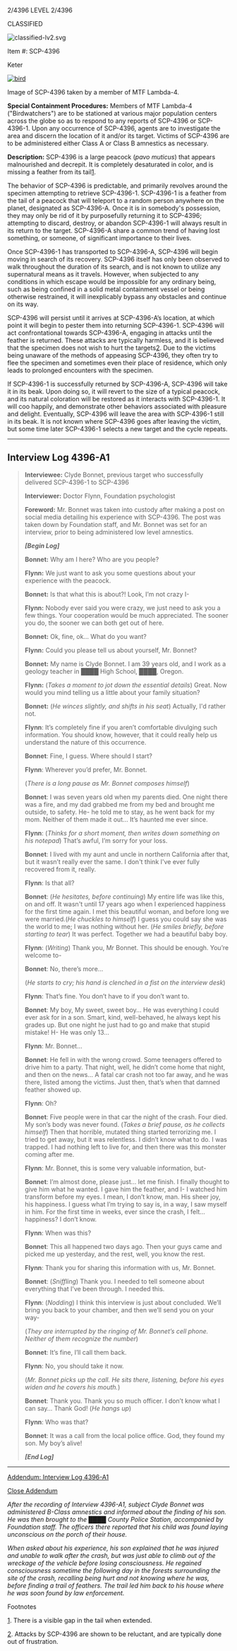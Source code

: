 2/4396 LEVEL 2/4396

CLASSIFIED

![classified-lv2.svg](http://www.scp-wiki.net/local--files/component:classified-bar-woed-source/classified-lv2.svg)

Item #: SCP-4396

Keter

[![bird](http://scp-wiki.wdfiles.com/local--resized-images/scp-4396/bird/medium.jpg)](http://scp-wiki.wdfiles.com/local--files/scp-4396/bird)

Image of SCP-4396 taken by a member of MTF Lambda-4.

**Special Containment Procedures:** Members of MTF Lambda-4 ("Birdwatchers") are to be stationed at various major population centers across the globe so as to respond to any reports of SCP-4396 or SCP-4396-1. Upon any occurrence of SCP-4396, agents are to investigate the area and discern the location of it and/or its target. Victims of SCP-4396 are to be administered either Class A or Class B amnestics as necessary.

**Description:** SCP-4396 is a large peacock (_pavo muticus_) that appears malnourished and decrepit. It is completely desaturated in color, and is missing a feather from its tail[1](javascript:;).

The behavior of SCP-4396 is predictable, and primarily revolves around the specimen attempting to retrieve SCP-4396-1. SCP-4396-1 is a feather from the tail of a peacock that will teleport to a random person anywhere on the planet, designated as SCP-4396-A. Once it is in somebody's possession, they may only be rid of it by purposefully returning it to SCP-4396; attempting to discard, destroy, or abandon SCP-4396-1 will always result in its return to the target. SCP-4396-A share a common trend of having lost something, or someone, of significant importance to their lives.

Once SCP-4396-1 has transported to SCP-4396-A, SCP-4396 will begin moving in search of its recovery. SCP-4396 itself has only been observed to walk throughout the duration of its search, and is not known to utilize any supernatural means as it travels. However, when subjected to any conditions in which escape would be impossible for any ordinary being, such as being confined in a solid metal containment vessel or being otherwise restrained, it will inexplicably bypass any obstacles and continue on its way.

SCP-4396 will persist until it arrives at SCP-4396-A’s location, at which point it will begin to pester them into returning SCP-4396-1. SCP-4396 will act confrontational towards SCP-4396-A, engaging in attacks until the feather is returned. These attacks are typically harmless, and it is believed that the specimen does not wish to hurt the targets[2](javascript:;). Due to the victims being unaware of the methods of appeasing SCP-4396, they often try to flee the specimen and sometimes even their place of residence, which only leads to prolonged encounters with the specimen.

If SCP-4396-1 is successfully returned by SCP-4396-A, SCP-4396 will take it in its beak. Upon doing so, it will revert to the size of a typical peacock, and its natural coloration will be restored as it interacts with SCP-4396-1. It will coo happily, and demonstrate other behaviors associated with pleasure and delight. Eventually, SCP-4396 will leave the area with SCP-4396-1 still in its beak. It is not known where SCP-4396 goes after leaving the victim, but some time later SCP-4396-1 selects a new target and the cycle repeats.

* * *

Interview Log 4396-A1
---------------------

> **Interviewee:** Clyde Bonnet, previous target who successfully delivered SCP-4396-1 to SCP-4396  
>   
> **Interviewer:** Doctor Flynn, Foundation psychologist  
>   
> **Foreword:** Mr. Bonnet was taken into custody after making a post on social media detailing his experience with SCP-4396. The post was taken down by Foundation staff, and Mr. Bonnet was set for an interview, prior to being administered low level amnestics.  
>   
>   
> _**\[Begin Log\]**_  
>   
> **Bonnet:** Why am I here? Who are you people?  
>   
> **Flynn:** We just want to ask you some questions about your experience with the peacock.  
>   
> **Bonnet:** Is that what this is about?! Look, I’m not crazy I-  
>   
> **Flynn:** Nobody ever said you were crazy, we just need to ask you a few things. Your cooperation would be much appreciated. The sooner you do, the sooner we can both get out of here.  
>   
> **Bonnet:** Ok, fine, ok… What do you want?  
>   
> **Flynn:** Could you please tell us about yourself, Mr. Bonnet?  
>   
> **Bonnet:** My name is Clyde Bonnet. I am 39 years old, and I work as a geology teacher in ████ High School, ████, Oregon.  
>   
> **Flynn:** (_Takes a moment to jot down the essential details_) Great. Now would you mind telling us a little about your family situation?  
>   
> **Bonnet:** (_He winces slightly, and shifts in his seat_) Actually, I'd rather not.  
>   
> **Flynn**: It’s completely fine if you aren’t comfortable divulging such information. You should know, however, that it could really help us understand the nature of this occurrence.  
>   
> **Bonnet**: Fine, I guess. Where should I start?  
>   
> **Flynn**: Wherever you’d prefer, Mr. Bonnet.  
>   
> (_There is a long pause as Mr. Bonnet composes himself_)  
>   
> **Bonnet**: I was seven years old when my parents died. One night there was a fire, and my dad grabbed me from my bed and brought me outside, to safety. He- he told me to stay, as he went back for my mom. Neither of them made it out… It’s haunted me ever since.  
>   
> **Flynn**: (_Thinks for a short moment, then writes down something on his notepad_) That’s awful, I’m sorry for your loss.  
>   
> **Bonnet**: I lived with my aunt and uncle in northern California after that, but it wasn’t really ever the same. I don't think I've ever fully recovered from it, really.  
>   
> **Flynn**: Is that all?  
>   
> **Bonnet**: (_He hesitates, before continuing_) My entire life was like this, on and off. It wasn't until 17 years ago when I experienced happiness for the first time again. I met this beautiful woman, and before long we were married.(_He chuckles to himself_) I guess you could say she was the world to me; I was nothing without her. (_He smiles briefly, before starting to tear_) It was perfect. Together we had a beautiful baby boy.  
>   
> **Flynn**: (_Writing_) Thank you, Mr Bonnet. This should be enough. You’re welcome to-  
>   
> **Bonnet**: No, there’s more…  
>   
> (_He starts to cry; his hand is clenched in a fist on the interview desk_)  
>   
> **Flynn**: That’s fine. You don’t have to if you don’t want to.  
>   
> **Bonnet**: My boy, My sweet, sweet boy… He was everything I could ever ask for in a son. Smart, kind, well-behaved, he always kept his grades up. But one night he just had to go and make that stupid mistake! H- He was only 13…  
>   
> **Flynn**: Mr. Bonnet…  
>   
> **Bonnet**: He fell in with the wrong crowd. Some teenagers offered to drive him to a party. That night, well, he didn’t come home that night, and then on the news… A fatal car crash not too far away, and he was there, listed among the victims. Just then, that’s when that damned feather showed up.  
>   
> **Flynn**: Oh?  
>   
> **Bonnet**: Five people were in that car the night of the crash. Four died. My son’s body was never found. (_Takes a brief pause, as he collects himself_) Then that horrible, mutated thing started terrorizing me. I tried to get away, but it was relentless. I didn’t know what to do. I was trapped. I had nothing left to live for, and then there was this monster coming after me.  
>   
> **Flynn**: Mr. Bonnet, this is some very valuable information, but-  
>   
> **Bonnet**: I’m almost done, please just… let me finish. I finally thought to give him what he wanted. I gave him the feather, and I- I watched him transform before my eyes. I mean, I don’t know, man. His sheer joy, his happiness. I guess what I’m trying to say is, in a way, I saw myself in him. For the first time in weeks, ever since the crash, I felt… happiness? I don’t know.  
>   
> **Flynn**: When was this?  
>   
> **Bonnet**: This all happened two days ago. Then your guys came and picked me up yesterday, and the rest, well, you know the rest.  
>   
> **Flynn**: Thank you for sharing this information with us, Mr. Bonnet.  
>   
> **Bonnet**: (_Sniffling_) Thank you. I needed to tell someone about everything that I’ve been through. I needed this.  
>   
> **Flynn**: (_Nodding_) I think this interview is just about concluded. We’ll bring you back to your chamber, and then we’ll send you on your way-  
>   
> (_They are interrupted by the ringing of Mr. Bonnet’s cell phone. Neither of them recognize the number_)  
>   
> **Bonnet**: It’s fine, I’ll call them back.  
>   
> **Flynn**: No, you should take it now.  
>   
> (_Mr. Bonnet picks up the call. He sits there, listening, before his eyes widen and he covers his mouth._)  
>   
> **Bonnet**: Thank you. Thank you so much officer. I don’t know what I can say… Thank God! (_He hangs up_)  
>   
> **Flynn**: Who was that?  
>   
> **Bonnet**: It was a call from the local police office. God, they found my son. My boy’s alive!  
> 
> _**\[End Log\]**_

* * *

[Addendum: Interview Log 4396-A1](javascript:;)

[Close Addendum](javascript:;)

_After the recording of Interview 4396-A1, subject Clyde Bonnet was administered B-Class amnestics and informed about the finding of his son. He was then brought to the ████ County Police Station, accompanied by Foundation staff. The officers there reported that his child was found laying unconscious on the porch of their house._

_When asked about his experience, his son explained that he was injured and unable to walk after the crash, but was just able to climb out of the wreckage of the vehicle before losing consciousness. He regained consciousness sometime the following day in the forests surrounding the site of the crash, recalling being hurt and not knowing where he was, before finding a trail of feathers. The trail led him back to his house where he was soon found by law enforcement._

  
  

Footnotes

[1](javascript:;). There is a visible gap in the tail when extended.

[2](javascript:;). Attacks by SCP-4396 are shown to be reluctant, and are typically done out of frustration.